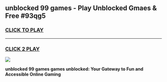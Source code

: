 
## unblocked 99 games - Play Unblocked Gmaes & Free #93qg5
<h3>
<a href="https://news.freeplayer.one?title=unblocked_99_games&ref=24F">CLICK TO PLAY</a></h3>
<hr>

<h3>
<a href="https://news.freeplayer.one?title=unblocked_99_games&ref=24F">CLICK 2 PLAY</a>
  
</h3>

<a href="https://news.freeplayer.one?title=unblocked_99_games&ref=24F/"><img src="https://clearcache.store/games.png"></a>


**unblocked 99 games games unblocked: Your Gateway to Fun and Accessible Online Gaming**
